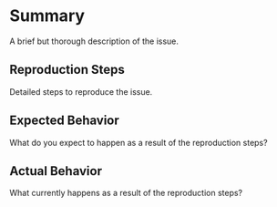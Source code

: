 # Summary
A brief but thorough description of the issue.

## Reproduction Steps
Detailed steps to reproduce the issue.

## Expected Behavior
What do you expect to happen as a result of the reproduction steps?

## Actual Behavior
What currently happens as a result of the reproduction steps?
